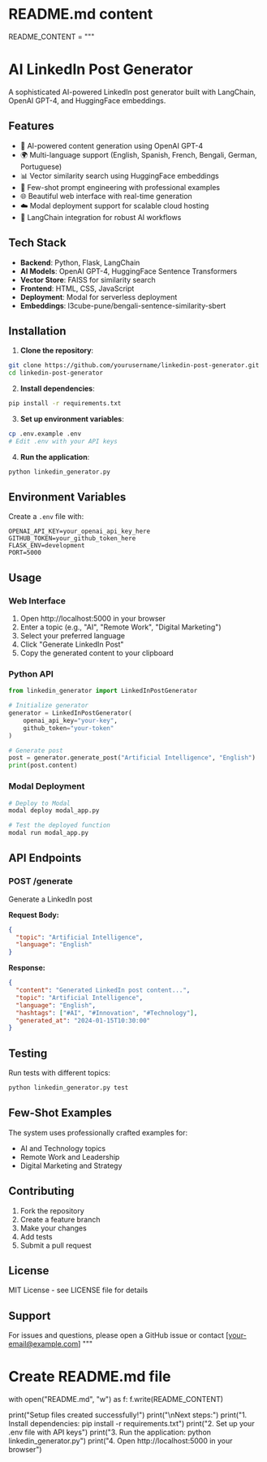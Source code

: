 
# README.md content
README_CONTENT = """
# AI LinkedIn Post Generator

A sophisticated AI-powered LinkedIn post generator built with LangChain, OpenAI GPT-4, and HuggingFace embeddings.

## Features

- 🤖 AI-powered content generation using OpenAI GPT-4
- 🌍 Multi-language support (English, Spanish, French, Bengali, German, Portuguese)
- 📊 Vector similarity search using HuggingFace embeddings
- 🎯 Few-shot prompt engineering with professional examples
- 🌐 Beautiful web interface with real-time generation
- ☁️ Modal deployment support for scalable cloud hosting
- 🔄 LangChain integration for robust AI workflows

## Tech Stack

- **Backend**: Python, Flask, LangChain
- **AI Models**: OpenAI GPT-4, HuggingFace Sentence Transformers
- **Vector Store**: FAISS for similarity search
- **Frontend**: HTML, CSS, JavaScript
- **Deployment**: Modal for serverless deployment
- **Embeddings**: l3cube-pune/bengali-sentence-similarity-sbert

## Installation

1. **Clone the repository**:
```bash
git clone https://github.com/yourusername/linkedin-post-generator.git
cd linkedin-post-generator
```

2. **Install dependencies**:
```bash
pip install -r requirements.txt
```

3. **Set up environment variables**:
```bash
cp .env.example .env
# Edit .env with your API keys
```

4. **Run the application**:
```bash
python linkedin_generator.py
```

## Environment Variables

Create a `.env` file with:

```
OPENAI_API_KEY=your_openai_api_key_here
GITHUB_TOKEN=your_github_token_here
FLASK_ENV=development
PORT=5000
```

## Usage

### Web Interface
1. Open http://localhost:5000 in your browser
2. Enter a topic (e.g., "AI", "Remote Work", "Digital Marketing")
3. Select your preferred language
4. Click "Generate LinkedIn Post"
5. Copy the generated content to your clipboard

### Python API
```python
from linkedin_generator import LinkedInPostGenerator

# Initialize generator
generator = LinkedInPostGenerator(
    openai_api_key="your-key",
    github_token="your-token"
)

# Generate post
post = generator.generate_post("Artificial Intelligence", "English")
print(post.content)
```

### Modal Deployment
```bash
# Deploy to Modal
modal deploy modal_app.py

# Test the deployed function
modal run modal_app.py
```

## API Endpoints

### POST /generate
Generate a LinkedIn post

**Request Body:**
```json
{
  "topic": "Artificial Intelligence",
  "language": "English"
}
```

**Response:**
```json
{
  "content": "Generated LinkedIn post content...",
  "topic": "Artificial Intelligence",
  "language": "English",
  "hashtags": ["#AI", "#Innovation", "#Technology"],
  "generated_at": "2024-01-15T10:30:00"
}
```

## Testing

Run tests with different topics:
```bash
python linkedin_generator.py test
```

## Few-Shot Examples

The system uses professionally crafted examples for:
- AI and Technology topics
- Remote Work and Leadership
- Digital Marketing and Strategy

## Contributing

1. Fork the repository
2. Create a feature branch
3. Make your changes
4. Add tests
5. Submit a pull request

## License

MIT License - see LICENSE file for details

## Support

For issues and questions, please open a GitHub issue or contact [your-email@example.com]
"""

# Create README.md file
with open("README.md", "w") as f:
    f.write(README_CONTENT)

print("Setup files created successfully!")
print("\\nNext steps:")
print("1. Install dependencies: pip install -r requirements.txt")
print("2. Set up your .env file with API keys")
print("3. Run the application: python linkedin_generator.py")
print("4. Open http://localhost:5000 in your browser")
